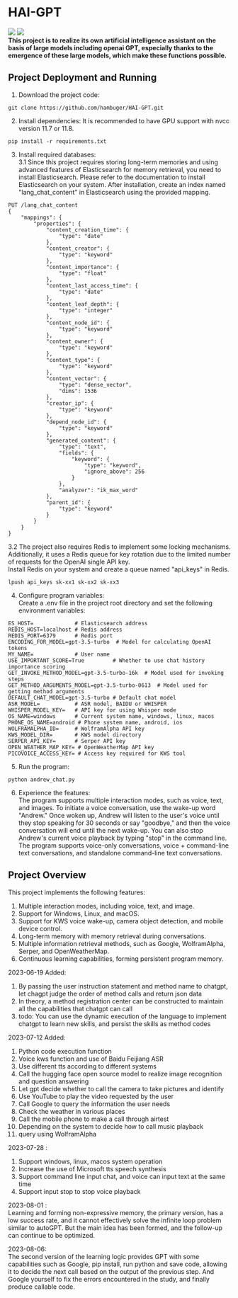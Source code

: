 # HAI-GPT
[![](https://camo.githubusercontent.com/15a53d5ec5d896319068168a27da0203156bbdb9/68747470733a2f2f6a617977636a6c6f76652e6769746875622e696f2f73622f6c616e672f656e676c6973682e737667)](README_en.md)
[![](https://camo.githubusercontent.com/cb8cb80af654f3dae14a4aa62e44bf62f16953d6/68747470733a2f2f6a617977636a6c6f76652e6769746875622e696f2f73622f6c616e672f6368696e6573652e737667)](README.md)  
**This project is to realize its own artificial intelligence assistant on the basis of large models including openai GPT, especially thanks to the emergence of these large models, which make these functions possible.**

## Project Deployment and Running

1. Download the project code:
```
git clone https://github.com/hambuger/HAI-GPT.git
```

2. Install dependencies:
   It is recommended to have GPU support with nvcc version 11.7 or 11.8.
```
pip install -r requirements.txt
```

3. Install required databases:  
   3.1 Since this project requires storing long-term memories and using advanced features of Elasticsearch for memory retrieval, you need to install Elasticsearch. Please refer to the documentation to install Elasticsearch on your system. After installation, create an index named "lang_chat_content" in Elasticsearch using the provided mapping.

```
PUT /lang_chat_content
{
    "mappings": {
        "properties": {
            "content_creation_time": {
                "type": "date"
            },
            "content_creator": {
                "type": "keyword"
            },
            "content_importance": {
                "type": "float"
            },
            "content_last_access_time": {
                "type": "date"
            },
            "content_leaf_depth": {
                "type": "integer"
            },
            "content_node_id": {
                "type": "keyword"
            },
            "content_owner": {
                "type": "keyword"
            },
            "content_type": {
                "type": "keyword"
            },
            "content_vector": {
                "type": "dense_vector",
                "dims": 1536
            },
            "creator_ip": {
                "type": "keyword"
            },
            "depend_node_id": {
                "type": "keyword"
            },
            "generated_content": {
                "type": "text",
                "fields": {
                    "keyword": {
                        "type": "keyword",
                        "ignore_above": 256
                    }
                },
                "analyzer": "ik_max_word"
            },
            "parent_id": {
                "type": "keyword"
            }
        }
    }
}
```

   3.2 The project also requires Redis to implement some locking mechanisms.   
   Additionally, it uses a Redis queue for key rotation due to the limited number of requests for the OpenAI single API key.  
   Install Redis on your system and create a queue named "api_keys" in Redis.
```
lpush api_keys sk-xx1 sk-xx2 sk-xx3
```

4. Configure program variables:  
   Create a .env file in the project root directory and set the following environment variables:

```
ES_HOST=             # Elasticsearch address
REDIS_HOST=localhost # Redis address
REDIS_PORT=6379      # Redis port
ENCODING_FOR_MODEL=gpt-3.5-turbo  # Model for calculating OpenAI tokens
MY_NAME=             # User name
USE_IMPORTANT_SCORE=True         # Whether to use chat history importance scoring
GET_INVOKE_METHOD_MODEL=gpt-3.5-turbo-16k  # Model used for invoking steps
GET_METHOD_ARGUMENTS_MODEL=gpt-3.5-turbo-0613  # Model used for getting method arguments
DEFAULT_CHAT_MODEL=gpt-3.5-turbo # Default chat model
ASR_MODEL=           # ASR model, BAIDU or WHISPER
WHISPER_MODEL_KEY=   # API key for using Whisper mode
OS_NAME=windows      # Current system name, windows, linux, macos
PHONE_OS_NAME=android # Phone system name, android, ios
WOLFRAMALPHA_ID=     # WolframAlpha API key
KWS_MODEL_DIR=       # KWS model directory
SERPER_API_KEY=      # Serper API key
OPEN_WEATHER_MAP_KEY= # OpenWeatherMap API key
PICOVOICE_ACCESS_KEY= # Access key required for KWS tool
```

5. Run the program:
```       
python andrew_chat.py
```

6. Experience the features:  
   The program supports multiple interaction modes, such as voice, text, and images. To initiate a voice conversation, use the wake-up word "Andrew." Once woken up, Andrew will listen to the user's voice until they stop speaking for 30 seconds or say "goodbye," and then the voice conversation will end until the next wake-up. You can also stop Andrew's current voice playback by typing "stop" in the command line. The program supports voice-only conversations, voice + command-line text conversations, and standalone command-line text conversations.

## Project Overview
This project implements the following features:

1. Multiple interaction modes, including voice, text, and image.
2. Support for Windows, Linux, and macOS.
3. Support for KWS voice wake-up, camera object detection, and mobile device control.
4. Long-term memory with memory retrieval during conversations.
5. Multiple information retrieval methods, such as Google, WolframAlpha, Serper, and OpenWeatherMap.
6. Continuous learning capabilities, forming persistent program memory.

2023-06-19 Added:
1. By passing the user instruction statement and method name to chatgpt, let chagpt judge the order of method calls and return json data
2. In theory, a method registration center can be constructed to maintain all the capabilities that chatgpt can call  
3. todo: You can use the dynamic execution of the language to implement chatgpt to learn new skills, and persist the skills as method codes

2023-07-12 Added:
1. Python code execution function
2. Voice kws function and use of Baidu Feijiang ASR
3. Use different tts according to different systems
4. Call the hugging face open source model to realize image recognition and question answering
5. Let gpt decide whether to call the camera to take pictures and identify
6. Use YouTube to play the video requested by the user
7. Call Google to query the information the user needs
8. Check the weather in various places
9. Call the mobile phone to make a call through airtest
10. Depending on the system to decide how to call music playback
11. query using WolframAlpha

2023-07-28 :
1. Support windows, linux, macos system operation
2. Increase the use of Microsoft tts speech synthesis
3. Support command line input chat, and voice can input text at the same time
4. Support input stop to stop voice playback

2023-08-01 :  
Learning and forming non-expressive memory, the primary version, has a low success rate, and it cannot effectively solve the infinite loop problem similar to autoGPT.
But the main idea has been formed, and the follow-up can continue to be optimized.

2023-08-06:  
The second version of the learning logic provides GPT with some capabilities such as Google, pip install, run python and save code, allowing it to decide the next call based on the output of the previous step.
And Google yourself to fix the errors encountered in the study, and finally produce callable code.
